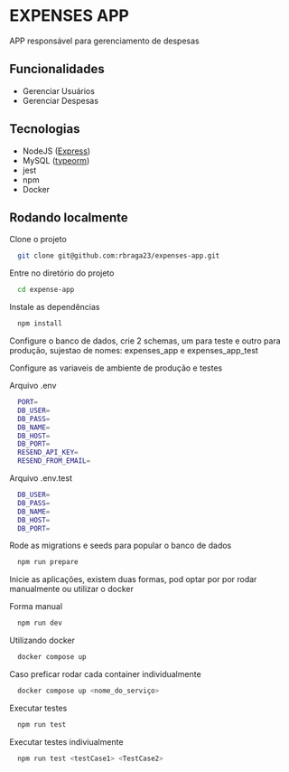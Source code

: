 # EXPENSES APP

APP responsável para gerenciamento de despesas

## Funcionalidades

- Gerenciar Usuários
- Gerenciar Despesas

## Tecnologias

- NodeJS ([Express](https://expressjs.com/))
- MySQL ([typeorm](https://typeorm.io/))
- jest
- npm
- Docker

## Rodando localmente

Clone o projeto

```bash
  git clone git@github.com:rbraga23/expenses-app.git
```

Entre no diretório do projeto

```bash
  cd expense-app
```

Instale as dependências

```bash
  npm install
```

Configure o banco de dados, crie 2 schemas, um para teste e outro para produção, sujestao de nomes: expenses_app e expenses_app_test

Configure as variaveis de ambiente de produção e testes

Arquivo .env

```bash
  PORT=
  DB_USER=
  DB_PASS=
  DB_NAME=
  DB_HOST=
  DB_PORT=
  RESEND_API_KEY=
  RESEND_FROM_EMAIL=
```

Arquivo .env.test

```bash
  DB_USER=
  DB_PASS=
  DB_NAME=
  DB_HOST=
  DB_PORT=
```

Rode as migrations e seeds para popular o banco de dados

```bash
  npm run prepare
```

Inicie as aplicações, existem duas formas, pod optar por por rodar manualmente ou utilizar o docker

Forma manual

```bash
  npm run dev
```

Utilizando docker

```bash
  docker compose up
```

Caso preficar rodar cada container individualmente

```bash
  docker compose up <nome_do_serviço>
```

Executar testes

```bash
  npm run test
```

Executar testes indiviualmente

```bash
  npm run test <testCase1> <TestCase2>
```
